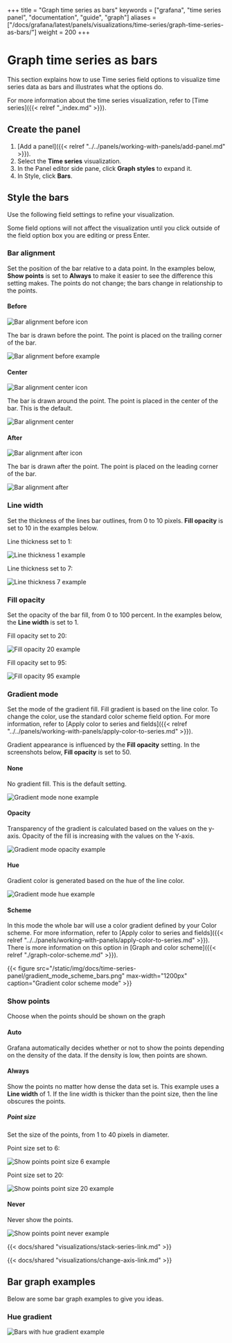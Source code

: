 +++
title = "Graph time series as bars"
keywords = ["grafana", "time series panel", "documentation", "guide", "graph"]
aliases = ["/docs/grafana/latest/panels/visualizations/time-series/graph-time-series-as-bars/"]
weight = 200
+++

# Graph time series as bars

This section explains how to use Time series field options to visualize time series data as bars and illustrates what the options do.

For more information about the time series visualization, refer to [Time series]({{< relref "_index.md" >}}).

## Create the panel

1. [Add a panel]({{< relref "../../panels/working-with-panels/add-panel.md" >}}). 
1. Select the **Time series** visualization.
2. In the Panel editor side pane, click **Graph styles** to expand it.
3. In Style, click **Bars**.

## Style the bars

Use the following field settings to refine your visualization.

Some field options will not affect the visualization until you click outside of the field option box you are editing or press Enter.

### Bar alignment

Set the position of the bar relative to a data point. In the examples below, **Show points** is set to **Always** to make it easier to see the difference this setting makes. The points do not change; the bars change in relationship to the points.

#### Before

![Bar alignment before icon](/static/img/docs/time-series-panel/bar-alignment-icon-before-7-4.png)

The bar is drawn before the point. The point is placed on the trailing corner of the bar.

![Bar alignment before example](/static/img/docs/time-series-panel/bar-alignment-before-7-4.png)

#### Center

![Bar alignment center icon](/static/img/docs/time-series-panel/bar-alignment-icon-center-7-4.png)

The bar is drawn around the point. The point is placed in the center of the bar. This is the default.

![Bar alignment center](/static/img/docs/time-series-panel/bar-alignment-center-7-4.png)

#### After

![Bar alignment after icon](/static/img/docs/time-series-panel/bar-alignment-icon-after-7-4.png)

The bar is drawn after the point. The point is placed on the leading corner of the bar.

![Bar alignment after](/static/img/docs/time-series-panel/bar-alignment-after-7-4.png)

### Line width

Set the thickness of the lines bar outlines, from 0 to 10 pixels. **Fill opacity** is set to 10 in the examples below.

Line thickness set to 1:

![Line thickness 1 example](/static/img/docs/time-series-panel/bar-graph-thickness-1-7-4.png)

Line thickness set to 7:

![Line thickness 7 example](/static/img/docs/time-series-panel/bar-graph-thickness-7-7-4.png)

### Fill opacity

Set the opacity of the bar fill, from 0 to 100 percent. In the examples below, the **Line width** is set to 1.

Fill opacity set to 20:

![Fill opacity 20 example](/static/img/docs/time-series-panel/bar-graph-opacity-20-7-4.png)

Fill opacity set to 95:

![Fill opacity 95 example](/static/img/docs/time-series-panel/bar-graph-opacity-95-7-4.png)

### Gradient mode

Set the mode of the gradient fill. Fill gradient is based on the line color. To change the color, use the standard color scheme field option. For more information, refer to [Apply color to series and fields]({{< relref "../../panels/working-with-panels/apply-color-to-series.md" >}}).

Gradient appearance is influenced by the **Fill opacity** setting. In the screenshots below, **Fill opacity** is set to 50.

#### None

No gradient fill. This is the default setting.

![Gradient mode none example](/static/img/docs/time-series-panel/bar-graph-gradient-none-7-4.png)

#### Opacity

Transparency of the gradient is calculated based on the values on the y-axis. Opacity of the fill is increasing with the values on the Y-axis.

![Gradient mode opacity example](/static/img/docs/time-series-panel/bar-graph-gradient-opacity-7-4.png)

#### Hue

Gradient color is generated based on the hue of the line color.

![Gradient mode hue example](/static/img/docs/time-series-panel/bar-graph-gradient-hue-7-4.png)

#### Scheme

In this mode the whole bar will use a color gradient defined by your Color scheme. For more information, refer to [Apply color to series and fields]({{< relref "../../panels/working-with-panels/apply-color-to-series.md" >}}). There is more information on this option in [Graph and color scheme]({{< relref "./graph-color-scheme.md" >}}).

{{< figure src="/static/img/docs/time-series-panel/gradient_mode_scheme_bars.png" max-width="1200px" caption="Gradient color scheme mode" >}}

### Show points

Choose when the points should be shown on the graph

#### Auto

Grafana automatically decides whether or not to show the points depending on the density of the data. If the density is low, then points are shown.

#### Always

Show the points no matter how dense the data set is. This example uses a **Line width** of 1. If the line width is thicker than the point size, then the line obscures the points.

##### Point size

Set the size of the points, from 1 to 40 pixels in diameter.

Point size set to 6:

![Show points point size 6 example](/static/img/docs/time-series-panel/bar-graph-show-points-6-7-4.png)

Point size set to 20:

![Show points point size 20 example](/static/img/docs/time-series-panel/bar-graph-show-points-20-7-4.png)

#### Never

Never show the points.

![Show points point never example](/static/img/docs/time-series-panel/bar-graph-show-points-never-7-4.png)

{{< docs/shared "visualizations/stack-series-link.md" >}}

{{< docs/shared "visualizations/change-axis-link.md" >}}

## Bar graph examples

Below are some bar graph examples to give you ideas.

### Hue gradient

![Bars with hue gradient example](/static/img/docs/time-series-panel/bars-with-hue-gradient-7-4.png)

